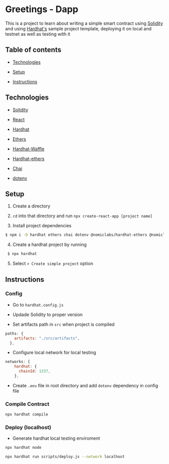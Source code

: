 # Greetings - Dapp

This is a project to learn about writing a simple smart contract using [Solidity](https://docs.soliditylang.org/en/latest/) and using [Hardhat's](https://hardhat.org/) sample project template, deploying it on local and testnet as well as  testing with it

## Table of contents

* [Technologies](#technologies)

* [Setup](#setup)

* [Instructions](#instructions)

## Technologies

* [Solidity](https://docs.soliditylang.org/en/latest/)

* [React](https://reactjs.org/)

* [Hardhat](https://hardhat.org/)

* [Ethers](https://docs.ethers.io/v5/)

* [Hardhat-Waffle](https://hardhat.org/plugins/nomiclabs-hardhat-waffle.html)

* [Hardhat-ethers](https://hardhat.org/plugins/nomiclabs-hardhat-ethers.html)

* [Chai](https://www.chaijs.com/)

* [dotenv](https://www.npmjs.com/package/dotenv)


## Setup

1. Create a directory

2. `cd` into that directory and run `npx create-react-app [project name]`

3. Install project dependencies

```sh
$ npm i -D hardhat ethers chai dotenv @nomiclabs/hardhat-ethers @nomiclabs/hardhat-waffle
```

4. Create a hardhat project by running

```sh
 $ npx hardhat
```

 5. Select ```> Create simple project``` option

 ## Instructions

### Config

* Go to `hardhat.config.js` 

* Updade Solidity to proper version

* Set artifacts path in `src` when project is compiled

```js
paths: {
    artifacts: "./src/artifacts",
  },
```

* Configure local network for local testing

```js
networks: {
    hardhat: {
      chainId: 1337,
    },
```

* Create `.env` file in root directory and add `dotenv` dependency in config file


### Compile Contract

```sh
npx hardhat compile
```

### Deploy (localhost)

* Generate hardhat local testing enviroment

```sh
npx hardhat node

npx hardhat run scripts/deploy.js --network localhost
```